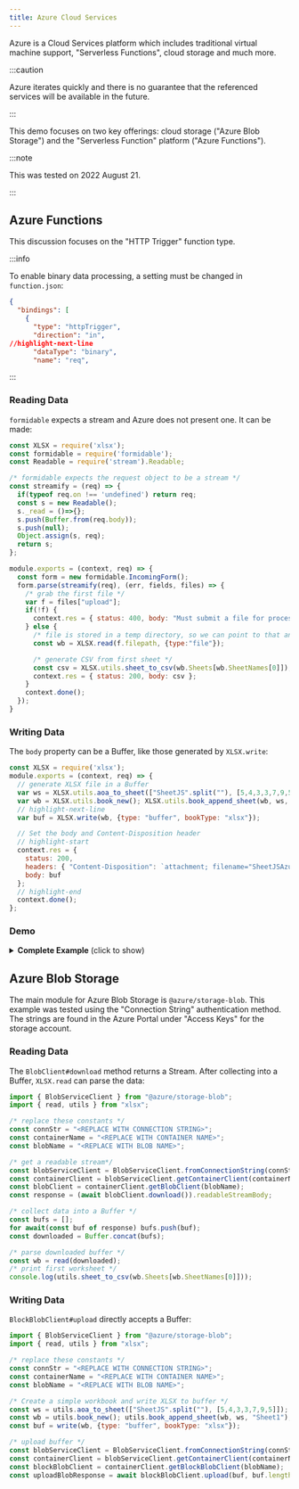 ```yaml
---
title: Azure Cloud Services
---
```


Azure is a Cloud Services platform which includes traditional virtual machine
support, "Serverless Functions", cloud storage and much more.

:::caution

Azure iterates quickly and there is no guarantee that the referenced services
will be available in the future.

:::

This demo focuses on two key offerings: cloud storage ("Azure Blob Storage")
and the "Serverless Function" platform ("Azure Functions").

:::note

This was tested on 2022 August 21.

:::

## Azure Functions

This discussion focuses on the "HTTP Trigger" function type.

:::info

To enable binary data processing, a setting must be changed in `function.json`:

```json title="function.json"
{
  "bindings": [
    {
      "type": "httpTrigger",
      "direction": "in",
//highlight-next-line
      "dataType": "binary",
      "name": "req",
```

:::

### Reading Data

`formidable` expects a stream and Azure does not present one.  It can be made:

```js
const XLSX = require('xlsx');
const formidable = require('formidable');
const Readable = require('stream').Readable;

/* formidable expects the request object to be a stream */
const streamify = (req) => {
  if(typeof req.on !== 'undefined') return req;
  const s = new Readable();
  s._read = ()=>{};
  s.push(Buffer.from(req.body));
  s.push(null);
  Object.assign(s, req);
  return s;
};

module.exports = (context, req) => {
  const form = new formidable.IncomingForm();
  form.parse(streamify(req), (err, fields, files) => {
    /* grab the first file */
    var f = files["upload"];
    if(!f) {
      context.res = { status: 400, body: "Must submit a file for processing!" };
    } else {
      /* file is stored in a temp directory, so we can point to that and read it */
      const wb = XLSX.read(f.filepath, {type:"file"});

      /* generate CSV from first sheet */
      const csv = XLSX.utils.sheet_to_csv(wb.Sheets[wb.SheetNames[0]]);
      context.res = { status: 200, body: csv };
    }
    context.done();
  });
}
```

### Writing Data

The `body` property can be a Buffer, like those generated by `XLSX.write`:

```js
const XLSX = require('xlsx');
module.exports = (context, req) => {
  // generate XLSX file in a Buffer
  var ws = XLSX.utils.aoa_to_sheet(["SheetJS".split(""), [5,4,3,3,7,9,5]]);
  var wb = XLSX.utils.book_new(); XLSX.utils.book_append_sheet(wb, ws, "Data");
  // highlight-next-line
  var buf = XLSX.write(wb, {type: "buffer", bookType: "xlsx"});

  // Set the body and Content-Disposition header
  // highlight-start
  context.res = {
    status: 200,
    headers: { "Content-Disposition": `attachment; filename="SheetJSAzure.xlsx";` },
    body: buf
  };
  // highlight-end
  context.done();
};
```

### Demo

<details><summary><b>Complete Example</b> (click to show)</summary>

0) Review the quick start for JavaScript on Azure Functions.  This involves
installing the Azure Functions Core Tools and other dependencies.

1) Create a new project and install dependencies:

```bash
func init sheetjs-azure --worker-runtime node --language javascript
cd sheetjs-azure
npm i
npm i --save https://cdn.sheetjs.com/xlsx-latest/xlsx-latest.tgz formidable
```

2) Create a new "HTTP Trigger" function:

```bash
func new --template "Http Trigger" --name SheetJSAzure
```

3) Edit `SheetJSAzure/function.json` to add the `dataType: "binary"` property:

```js title="SheetJSAzure/function.json"
      "direction": "in",
// highlight-next-line
      "dataType": "binary",
      "name": "req",
```

4) Replace `SheetJSAzure/index.js` with the following:

```js title="SheetJSAzure/index.js"
/* sheetjs (C) 2013-present SheetJS -- http://sheetjs.com */
const XLSX = require('xlsx');
const formidable = require('formidable');
const Readable = require('stream').Readable;

/* formidable expects the request object to be a stream */
const streamify = (req) => {
    if(typeof req.on !== 'undefined') return req;
    const s = new Readable();
    s._read = ()=>{};
    s.push(Buffer.from(req.body));
    s.push(null);
    Object.assign(s, req);
    return s;
};

module.exports = (context, req) => {
  if(req.method == "POST") {
    const form = new formidable.IncomingForm();
    form.parse(streamify(req), (err, fields, files) => {
      /* grab the first file */
      var f = files["upload"];
      if(!f) {
        context.res = { status: 400, body: "Must submit a file for processing!" };
      } else {
        /* file is stored in a temp directory, so we can point to that and read it */
        const wb = XLSX.read(f.filepath, {type:"file"});

        /* generate CSV from first sheet */
        const csv = XLSX.utils.sheet_to_csv(wb.Sheets[wb.SheetNames[0]]);
        context.res = { status: 200, body: csv };
      }
      context.done();
    });
  } else if(req.method == "GET") {
    var ws = XLSX.utils.aoa_to_sheet(["SheetJS".split(""), [5,4,3,3,7,9,5]]);
    var wb = XLSX.utils.book_new(); XLSX.utils.book_append_sheet(wb, ws, "Data");
    var buf = XLSX.write(wb, {type: "buffer", bookType: "xlsx"});
    context.res = {
      status: 200,
      headers: { "Content-Disposition": `attachment; filename="SheetJSAzure.xlsx";` },
      body: buf
    };
    context.done();
  } else {
    context.res = { status: 500, body: `Unsupported method ${req.method}` };
    context.done();
  }
};
```

5) Test locally with `npm start`

To test uploads, download <https://sheetjs.com/pres.numbers> and run:

```bash
curl -X POST -F "upload=@pres.numbers" http://localhost:7071/api/SheetJSAzure
```

To test downloads, access http://localhost:7071/api/SheetJSAzure and download
the generated file.  Confirm it is a valid file.

6) Deploy to Azure.  Replace `NAME_OF_FUNCTION_APP` with the name:

```bash
func azure functionapp publish NAME_OF_FUNCTION_APP
```

Get the function URL and test using the same sequence as in step 5.

</details>

## Azure Blob Storage

The main module for Azure Blob Storage is `@azure/storage-blob`. This example
was tested using the "Connection String" authentication method.  The strings
are found in the Azure Portal under "Access Keys" for the storage account.

### Reading Data

The `BlobClient#download` method returns a Stream. After collecting into a
Buffer, `XLSX.read` can parse the data:

```js title="SheetJSReadFromAzure.mjs"
import { BlobServiceClient } from "@azure/storage-blob";
import { read, utils } from "xlsx";

/* replace these constants */
const connStr = "<REPLACE WITH CONNECTION STRING>";
const containerName = "<REPLACE WITH CONTAINER NAME>";
const blobName = "<REPLACE WITH BLOB NAME>";

/* get a readable stream*/
const blobServiceClient = BlobServiceClient.fromConnectionString(connStr);
const containerClient = blobServiceClient.getContainerClient(containerName);
const blobClient = containerClient.getBlobClient(blobName);
const response = (await blobClient.download()).readableStreamBody;

/* collect data into a Buffer */
const bufs = [];
for await(const buf of response) bufs.push(buf);
const downloaded = Buffer.concat(bufs);

/* parse downloaded buffer */
const wb = read(downloaded);
/* print first worksheet */
console.log(utils.sheet_to_csv(wb.Sheets[wb.SheetNames[0]]));
```

### Writing Data

`BlockBlobClient#upload` directly accepts a Buffer:

```js title="SheetJSWriteToAzure.mjs"
import { BlobServiceClient } from "@azure/storage-blob";
import { read, utils } from "xlsx";

/* replace these constants */
const connStr = "<REPLACE WITH CONNECTION STRING>";
const containerName = "<REPLACE WITH CONTAINER NAME>";
const blobName = "<REPLACE WITH BLOB NAME>";

/* Create a simple workbook and write XLSX to buffer */
const ws = utils.aoa_to_sheet(["SheetJS".split(""), [5,4,3,3,7,9,5]]);
const wb = utils.book_new(); utils.book_append_sheet(wb, ws, "Sheet1");
const buf = write(wb, {type: "buffer", bookType: "xlsx"});

/* upload buffer */
const blobServiceClient = BlobServiceClient.fromConnectionString(connStr);
const containerClient = blobServiceClient.getContainerClient(containerName);
const blockBlobClient = containerClient.getBlockBlobClient(blobName);
const uploadBlobResponse = await blockBlobClient.upload(buf, buf.length);
```
